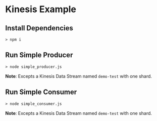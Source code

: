 # Kinesis Example

## Install Dependencies
```shell
> npm i
```

## Run Simple Producer
```shell
> node simple_producer.js
```
__Note__: Excepts a Kinesis Data Stream named `demo-test` with one shard.

## Run Simple Consumer
```shell
> node simple_consumer.js
```
__Note__: Excepts a Kinesis Data Stream named `demo-test` with one shard.
